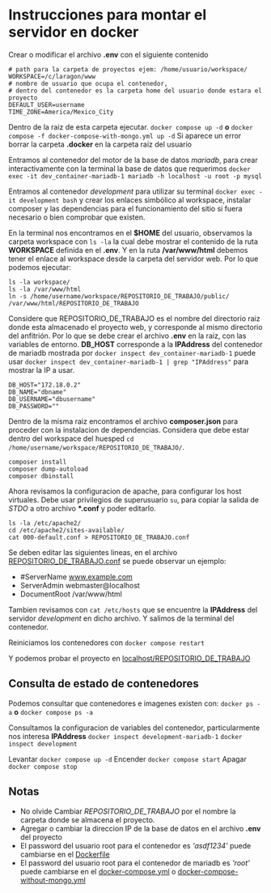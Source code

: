 # Instrucciones para montar el servidor en docker

Crear o modificar el archivo __.env__ con el siguiente contenido
```
# path para la carpeta de proyectos ejem: /home/usuario/workspace/ 
WORKSPACE=/c/laragon/www 
# nombre de usuario que ocupa el contenedor, 
# dentro del contenedor es la carpeta home del usuario donde estara el proyecto
DEFAULT_USER=username 
TIME_ZONE=America/Mexico_City
```

Dentro de la raiz de esta carpeta ejecutar.
``` docker compose up -d ``` __o__
``` docker compose -f docker-compose-with-mongo.yml up -d ```
Si aparece un error borrar la carpeta **.docker** en la carpeta raiz del usuario

Entramos al contenedor del motor de la base de datos _mariadb_, para crear interactivamente con la terminal la base de datos que requerimos
``` docker exec -it dev_container-mariadb-1 mariadb -h localhost -u root -p mysql ```

Entramos al contenedor _development_ para utilizar su terminal
``` docker exec -it development bash ```
y crear los enlaces simbólico al workspace, instalar composer y las dependencias para el funcionamiento del sitio si fuera necesario o bien comprobar que existen.


En la terminal nos encontramos en el **$HOME** del usuario, observamos la carpeta workspace con ``` ls -la ``` la cual debe mostrar el contenido de la ruta **WORKSPACE** definida en el __.env__. Y en la ruta **/var/www/html** debemos tener el enlace al workspace desde la carpeta del servidor web. Por lo que podemos ejecutar:
```
ls -la workspace/
ls -la /var/www/html
ln -s /home/username/workspace/REPOSITORIO_DE_TRABAJO/public/ /var/www/html/REPOSITORIO_DE_TRABAJO
```

Considere que REPOSITORIO_DE_TRABAJO es el nombre del directorio raiz donde esta almacenado el proyecto web, y corresponde al mismo directorio del anfitrión. Por lo que se debe crear el archivo __.env__ en la raiz, con las variables de entorno. **DB_HOST** corresponde a la **IPAddress** del contenedor de mariadb mostrada por ``` docker inspect dev_container-mariadb-1 ``` puede usar ``` docker inspect dev_container-mariadb-1 | grep "IPAddress" ``` para mostrar la IP a usar.
```
DB_HOST="172.18.0.2"
DB_NAME="dbname"
DB_USERNAME="dbusername"
DB_PASSWORD=""
```

Dentro de la misma raiz encontramos el archivo __composer.json__ para proceder con la instalacion de dependencias. Considera que debe estar dentro del workspace del huesped ``` cd /home/username/workspace/REPOSITORIO_DE_TRABAJO/ ```.
```
composer install
composer dump-autoload
composer dbinstall
```


Ahora revisamos la configuracion de apache, para configurar los host virtuales. Debe usar privilegios de superusuario ```su```, para copiar la salida de _STDO_ a otro archivo __*.conf__ y poder editarlo. 
```
ls -la /etc/apache2/
cd /etc/apache2/sites-available/
cat 000-default.conf > REPOSITORIO_DE_TRABAJO.conf
```

Se deben editar las siguientes lineas, en el archivo [REPOSITORIO_DE_TRABAJO.conf](REPOSITORIO_DE_TRABAJO.conf) se puede observar un ejemplo:
 - #ServerName www.example.com
 - ServerAdmin webmaster@localhost
 - DocumentRoot /var/www/html

Tambien revisamos con ```cat /etc/hosts``` que se encuentre la **IPAddress** del servidor _development_ en dicho archivo. Y salimos de la terminal del contenedor.

Reiniciamos los contenedores con ``` docker compose restart ```

Y podemos probar el proyecto en [localhost/REPOSITORIO_DE_TRABAJO](http://localhost/REPOSITORIO_DE_TRABAJO/) 


## Consulta de estado de contenedores
Podemos consultar que contenedores e imagenes existen con:
``` docker ps -a ``` __o__ 
``` docker compose ps -a ```

Consultamos la configuracion de variables del contenedor, particularmente nos interesa **IPAddress**
``` docker inspect development-mariadb-1 ```
``` docker inspect development ```

Levantar ``` docker compose up -d ```
Encender ``` docker compose start ```
Apagar ``` docker compose stop ```


## Notas
 - No olvide Cambiar _REPOSITORIO_DE_TRABAJO_ por el nombre la carpeta donde se almacena el proyecto.
 - Agregar o cambiar la direccion IP de la base de datos en el archivo __.env__ del proyecto
 - El password del usuario root para el contenedor es _'asdf1234'_ puede cambiarse en el [Dockerfile](Dockerfile)
 - El password del usuario root para el contenedor de mariadb es _'root'_ puede cambiarse en el [docker-compose.yml](docker-compose.yml) o [docker-compose-without-mongo.yml](docker-compose-without-mongo.yml)

